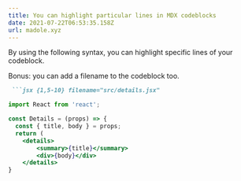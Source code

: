 ```yaml
---
title: You can highlight particular lines in MDX codeblocks
date: 2021-07-22T06:53:35.158Z
url: madole.xyz
---
```

By using the following syntax, you can highlight specific lines of your codeblock. 

Bonus: you can add a filename to the codeblock too. 

```markdown
 ```jsx {1,5-10} filename="src/details.jsx"
```


```jsx {1,5-10} filename="src/details.jsx"
import React from 'react';

const Details = (props) => {
  const { title, body } = props;
  return (
    <details>
        <summary>{title}</summary>
        <div>{body}</div>
    </details>
}
```